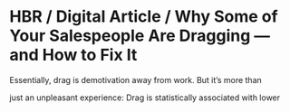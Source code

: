# HBR / Digital Article / Why Some of Your Salespeople Are Dragging — and How to Fix It

Essentially, drag is demotivation away from work. But it’s more than

just an unpleasant experience: Drag is statistically associated with lower
